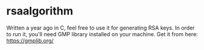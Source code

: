# rsaalgorithm
Written a year ago in C, feel free to use it for generating RSA keys.
In order to run it, you'll need GMP library installed on your machine. Get it from here: https://gmplib.org/
